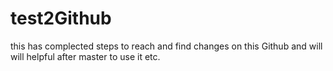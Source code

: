 test2Github
===========

this has complected steps to reach and find changes on this Github and will will helpful after master to use it etc.
